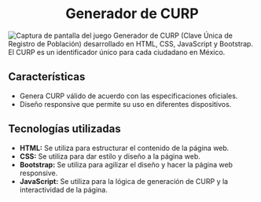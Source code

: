 # <h1 align="center">Generador de CURP</h1>

![Captura de pantalla del juego](https://i.ibb.co/rytG8zq/img.png)
Generador de CURP (Clave Única de Registro de Población) desarrollado en HTML, CSS, JavaScript y Bootstrap. El CURP es un identificador único para cada ciudadano en México.

## Características

-   Genera CURP válido de acuerdo con las especificaciones oficiales.
-   Diseño responsive que permite su uso en diferentes dispositivos.

## Tecnologías utilizadas

-   **HTML:** Se utiliza para estructurar el contenido de la página web.
-   **CSS:** Se utiliza para dar estilo y diseño a la página web.
-   **Bootstrap:** Se utiliza para agilizar el diseño y hacer la página web responsive.
-   **JavaScript:** Se utiliza para la lógica de generación de CURP y la interactividad de la página.